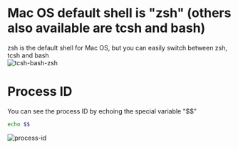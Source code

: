 # Mac OS default shell is "zsh" (others also available are tcsh and bash)
zsh is the default shell for Mac OS, but you can easily switch between zsh, tcsh and bash<br>
![tcsh-bash-zsh](https://github.com/danielurra/mac-os-shell-zsh-tcsh-bash/assets/51704179/ab67eaba-c589-4adf-b77b-c7d66c48ca7e)<br>
# Process ID
You can see the process ID by echoing the special variable "$$"<br>
```bash
echo $$
```
![process-id](https://github.com/danielurra/mac-os-shell-zsh-tcsh-bash/assets/51704179/35d8a5f7-8f6e-45c7-9d84-04cd74b1352a)<br>


